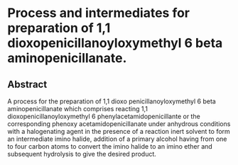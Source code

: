 # Process and intermediates for preparation of 1,1 dioxopenicillanoyloxymethyl 6 beta aminopenicillanate.

## Abstract
A process for the preparation of 1,1 dioxo penicillanoyloxymethyl 6 beta aminopenicillanate which comprises reacting 1,1 dioxopenicillanoyloxymethyl 6 phenylacetamidopenicillante or the corresponding phenoxy acetamidopenicillanate under anhydrous conditions with a halogenating agent in the presence of a reaction inert solvent to form an intermediate imino halide, addition of a primary alcohol having from one to four carbon atoms to convert the imino halide to an imino ether and subsequent hydrolysis to give the desired product.